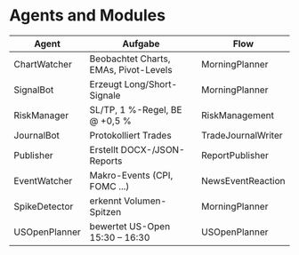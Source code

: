 # Agents and Modules

| Agent | Aufgabe | Flow |
|-------|----------|------|
| ChartWatcher | Beobachtet Charts, EMAs, Pivot-Levels | MorningPlanner |
| SignalBot | Erzeugt Long/Short-Signale | MorningPlanner |
| RiskManager | SL/TP, 1 %-Regel, BE @ +0,5 % | RiskManagement |
| JournalBot | Protokolliert Trades | TradeJournalWriter |
| Publisher | Erstellt DOCX-/JSON-Reports | ReportPublisher |
| EventWatcher | Makro-Events (CPI, FOMC ...) | NewsEventReaction |
| SpikeDetector | erkennt Volumen-Spitzen | MorningPlanner |
| USOpenPlanner | bewertet US-Open 15:30 – 16:30 | USOpenPlanner |
